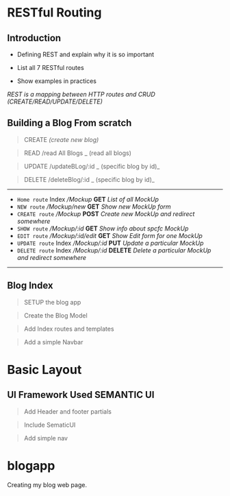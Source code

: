 # RESTful Routing

## Introduction 
* Defining REST and explain why it is so important

* List all 7 RESTful routes

* Show examples in practices 

_REST is a mapping between HTTP routes and CRUD (CREATE/READ/UPDATE/DELETE)_

**Building a Blog From scratch**
---
 > CREATE _(create new blog)_

 > READ /read All Blogs _ (read all blogs) 

 > UPDATE /updateBLog/:id _ (specific blog by id)_

 > DELETE /deleteBlog/:id _ (specific blog by id)_

 ___
* `Home route` Index */Mockup* **GET** _List of all MockUp_
* `NEW route`  */Mockup/new* **GET** _Show new MockUp form_
* `CREATE route` */Mockup* **POST** _Create new MockUp and redirect somewhere_
* `SHOW route` */Mockup/:id* **GET** _Show info about spcfc MockUp_
* `EDIT route` */Mockup/:id/edit* **GET** _Show Edit form for one MockUp_
* `UPDATE route` Index */Mockup/:id* **PUT** _Update a particular MockUp_
* `DELETE route` Index */Mockup/:id* **DELETE** _Delete a particular MockUp and redirect somewhere_
 ___

 ## Blog Index 

 > SETUP the blog app

 > Create the Blog Model

 > Add Index routes and templates

 > Add a simple Navbar
# Basic Layout 

## UI Framework Used **SEMANTIC UI**

> Add Header and footer partials

> Include SematicUI

> Add simple nav
# blogapp
Creating my blog web page.
